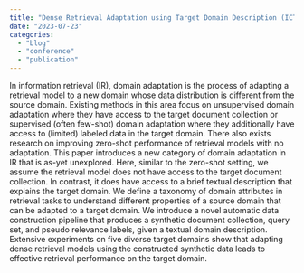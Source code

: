```yaml
---
title: "Dense Retrieval Adaptation using Target Domain Description (ICTIR 2023)"
date: "2023-07-23"
categories: 
  - "blog"
  - "conference"
  - "publication"
---
```


In information retrieval (IR), domain adaptation is the process of adapting a retrieval model to a new domain whose data distribution is different from the source domain. Existing methods in this area focus on unsupervised domain adaptation where they have access to the target document collection or supervised (often few-shot) domain adaptation where they additionally have access to (limited) labeled data in the target domain. There also exists research on improving zero-shot performance of retrieval models with no adaptation. This paper introduces a new category of domain adaptation in IR that is as-yet unexplored. Here, similar to the zero-shot setting, we assume the retrieval model does not have access to the target document collection. In contrast, it does have access to a brief textual description that explains the target domain. We define a taxonomy of domain attributes in retrieval tasks to understand different properties of a source domain that can be adapted to a target domain. We introduce a novel automatic data construction pipeline that produces a synthetic document collection, query set, and pseudo relevance labels, given a textual domain description. Extensive experiments on five diverse target domains show that adapting dense retrieval models using the constructed synthetic data leads to effective retrieval performance on the target domain.
